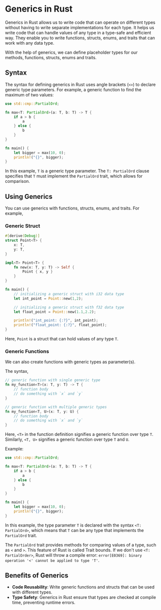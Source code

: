 # Generics in Rust

Generics in Rust allows us to write code that can operate on different types without having to write separate implementations for each type. It helps us write code that can handle values of any type in a type-safe and efficient way. They enable you to write functions, structs, enums, and traits that can work with any data type.

With the help of generics, we can define placeholder types for our methods, functions, structs, enums and traits.

## Syntax

The syntax for defining generics in Rust uses angle brackets (`<>`) to declare generic type parameters. For example, a generic function to find the maximum of two values:

```rust
use std::cmp::PartialOrd;

fn max<T: PartialOrd>(a: T, b: T) -> T {
    if a > b {
        a
    } else {
        b
    }
}

fn main() {
    let bigger = max(10, 0);
    println!("{}", bigger);
}
```

In this example, `T` is a generic type parameter. The `T: PartialOrd` clause specifies that `T` must implement the `PartialOrd` trait, which allows for comparison.

## Using Generics

You can use generics with functions, structs, enums, and traits. For example,

### Generic Struct

```rust
#[derive(Debug)]
struct Point<T> {
    x: T,
    y: T,
}

impl<T> Point<T> {
    fn new(x: T, y: T) -> Self {
        Point { x, y }
    }
}

fn main() {
    // initializing a generic struct with i32 data type
    let int_point = Point::new(1,2);

    // initializing a generic struct with f32 data type
    let float_point = Point::new(1.1,2.2);

    println!("int_point: {:?}", int_point);
    println!("float_point: {:?}", float_point);
}
```

Here, `Point` is a struct that can hold values of any type `T`.

### Generic Functions

We can also create functions with generic types as parameter(s).

The syntax,
```rust
// generic function with single generic type
fn my_function<T>(x: T, y: T) -> T {
    // function body
    // do something with `x` and `y`
}

// generic function with multiple generic types
fn my_function<T, U>(x: T, y: U) {
    // function body
    // do something with `x` and `y`
}
```
Here, `<T>` in the function definition signifies a generic function over type `T`. Similarly, `<T, U>` signifies a generic function over type `T` and `U`.

Example:
```rust
use std::cmp::PartialOrd;

fn max<T: PartialOrd>(a: T, b: T) -> T {
    if a > b {
        a
    } else {
        b
    }
}

fn main() {
    let bigger = max(10, 0);
    println!("{}", bigger);
}
```

In this example, the type parameter `T` is declared with the syntax `<T: PartialOrd>`, which means that `T` can be any type that implements the `PartialOrd` trait.

The `PartialOrd` trait provides methods for comparing values of a type, such as `<` and `>`. This feature of Rust is called Trait bounds. If we don't use `<T: PartialOrder>`, Rust will throw a compile error: `error[E0369]: binary operation '<' cannot be applied to type 'T'`.

## Benefits of Generics

- **Code Reusability**: Write generic functions and structs that can be used with different types.
- **Type Safety**: Generics in Rust ensure that types are checked at compile time, preventing runtime errors.
